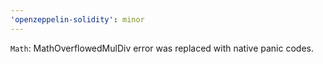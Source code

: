 ```yaml
---
'openzeppelin-solidity': minor
---
```


`Math`: MathOverflowedMulDiv error was replaced with native panic codes.
